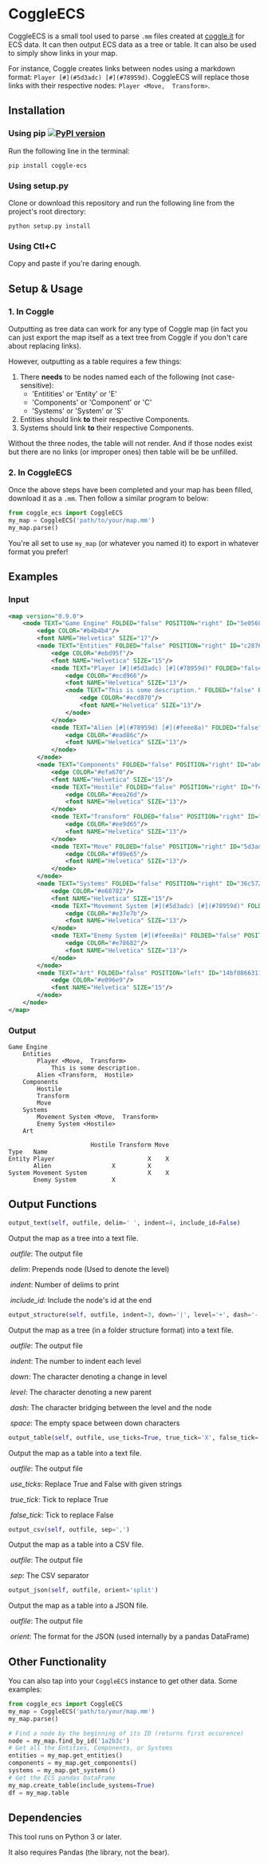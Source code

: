 # CoggleECS

CoggleECS is a small tool used to parse `.mm` files created at [coggle.it](https://coggle.it) for ECS data. It can then output ECS data as a tree or table. It can also be used to simply show links in your map.

For instance, Coggle creates links between nodes using a markdown format: `Player [#](#5d3adc) [#](#78959d)`. CoggleECS will replace those links with their respective nodes: `Player <Move,  Transform>`.



## Installation

### Using pip [![PyPI version](https://badge.fury.io/py/coggle-ecs.svg)](https://badge.fury.io/py/coggle-ecs)

Run the following line in the terminal:

`pip install coggle-ecs`

### Using setup.py

Clone or download this repository and run the following line from the project's root directory:

`python setup.py install`

### Using Ctl+C

Copy and paste if you're daring enough.

 

## Setup & Usage

### 1. In Coggle

Outputting as tree data can work for any type of Coggle map (in fact you can just export the map itself as a text tree from Coggle if you don't care about replacing links). 

However, outputting as a table requires a few things:

1. There **needs** to be nodes named each of the following (not case-sensitive):
   * 'Entitities' or 'Entity' or 'E'
   * 'Components' or 'Component' or 'C'
   * 'Systems' or 'System' or 'S'
2. Entities should link **to** their respective Components.
3. Systems should link **to** their respective Components.

Without the three nodes, the table will not render. And if those nodes exist but there are no links (or improper ones) then table will be be unfilled.

### 2. In CoggleECS

Once the above steps have been completed and your map has been filled, download it as a `.mm`. Then follow a similar program to below:

```python
from coggle_ecs import CoggleECS
my_map = CoggleECS('path/to/your/map.mm')
my_map.parse()
```

You're all set to use `my_map` (or whatever you named it) to export in whatever format you prefer!



## Examples

### Input

```xml
<map version="0.9.0">
    <node TEXT="Game Engine" FOLDED="false" POSITION="right" ID="5e0568ca68fbc74e9bb7c666" X_COGGLE_POSX="0" X_COGGLE_POSY="0">
        <edge COLOR="#b4b4b4"/>
        <font NAME="Helvetica" SIZE="17"/>
        <node TEXT="Entities" FOLDED="false" POSITION="right" ID="c2876d86e931f9deab2da00f">
            <edge COLOR="#ebd95f"/>
            <font NAME="Helvetica" SIZE="15"/>
            <node TEXT="Player [#](#5d3adc) [#](#78959d)" FOLDED="false" POSITION="right" ID="2fbd2a01b1c71bd12bcbcb6b">
                <edge COLOR="#ecd966"/>
                <font NAME="Helvetica" SIZE="13"/>
                <node TEXT="This is some description." FOLDED="false" POSITION="right" ID="b5b0332157c9287b3640d066">
                    <edge COLOR="#ecd870"/>
                    <font NAME="Helvetica" SIZE="13"/>
                </node>
            </node>
            <node TEXT="Alien [#](#78959d) [#](#feee8a)" FOLDED="false" POSITION="right" ID="22db55a2c98a51c71bca1791">
                <edge COLOR="#ead86c"/>
                <font NAME="Helvetica" SIZE="13"/>
            </node>
        </node>
        <node TEXT="Components" FOLDED="false" POSITION="right" ID="abed60d3595a05321d843d5c">
            <edge COLOR="#efa670"/>
            <font NAME="Helvetica" SIZE="15"/>
            <node TEXT="Hostile" FOLDED="false" POSITION="right" ID="feee8a5d3ea26d514852b5db">
                <edge COLOR="#eea26d"/>
                <font NAME="Helvetica" SIZE="13"/>
            </node>
            <node TEXT="Transform" FOLDED="false" POSITION="right" ID="78959d52cbc1843fb429b409">
                <edge COLOR="#ee9d65"/>
                <font NAME="Helvetica" SIZE="13"/>
            </node>
            <node TEXT="Move" FOLDED="false" POSITION="right" ID="5d3adc4deef6b0da6ebcc899">
                <edge COLOR="#f09e65"/>
                <font NAME="Helvetica" SIZE="13"/>
            </node>
        </node>
        <node TEXT="Systems" FOLDED="false" POSITION="right" ID="36c5720bc10e612f2a18cad1">
            <edge COLOR="#e68782"/>
            <font NAME="Helvetica" SIZE="15"/>
            <node TEXT="Movement System [#](#5d3adc) [#](#78959d)" FOLDED="false" POSITION="right" ID="22e2424c6291b42cd61178e7">
                <edge COLOR="#e37e7b"/>
                <font NAME="Helvetica" SIZE="13"/>
            </node>
            <node TEXT="Enemy System [#](#feee8a)" FOLDED="false" POSITION="right" ID="0ed47a23e497face721424d9">
                <edge COLOR="#e78682"/>
                <font NAME="Helvetica" SIZE="13"/>
            </node>
        </node>
        <node TEXT="Art" FOLDED="false" POSITION="left" ID="14bf08663116d2383d6c20f3">
            <edge COLOR="#e096e9"/>
            <font NAME="Helvetica" SIZE="15"/>
        </node>
    </node>
</map>
```

### Output

```
Game Engine
    Entities
        Player <Move,  Transform>
            This is some description.
        Alien <Transform,  Hostile>
    Components
        Hostile
        Transform
        Move
    Systems
        Movement System <Move,  Transform>
        Enemy System <Hostile>
    Art
```

```
                       Hostile Transform Move
Type   Name                                  
Entity Player                          X    X
       Alien                 X         X     
System Movement System                 X    X
       Enemy System          X               
```



## Output Functions

```python
output_text(self, outfile, delim=' ', indent=4, include_id=False)
```

Output the map as a tree into a text file.

​		*outfile*: The output file

​		*delim*: Prepends node (Used to denote the level)

​		*indent*: Number of delims to print

​		*include_id*: Include the node's id at the end

```python
output_structure(self, outfile, indent=3, down='|', level='+', dash='-', space=' ')
```

Output the map as a tree (in a folder structure format) into a text file.

​		*outfile*: The output file

​		*indent*: The number to indent each level

​		*down*: The character denoting a change in level

​		*level*: The character denoting a new parent

​		*dash*: The character bridging between the level and the node

​		*space*: The empty space between down characters

```python
output_table(self, outfile, use_ticks=True, true_tick='X', false_tick='')
```

Output the map as a table into a text file.

​		*outfile*: The output file

​		*use_ticks*: Replace True and False with given strings

​		*true_tick*: Tick to replace True

​		*false_tick*: Tick to replace False

```python
output_csv(self, outfile, sep=',')
```

Output the map as a table into a CSV file.

​		*outfile*: The output file

​		*sep*: The CSV separator

```python
output_json(self, outfile, orient='split')
```

Output the map as a table into a JSON file.

​		*outfile*: The output file

​		*orient*: The format for the JSON (used internally by a pandas DataFrame)



## Other Functionality

You can also tap into your `CoggleECS` instance to get other data. Some examples:

```python
from coggle_ecs import CoggleECS
my_map = CoggleECS('path/to/your/map.mm')
my_map.parse()

# Find a node by the beginning of its ID (returns first occurence)
node = my_map.find_by_id('1a2b3c')
# Get all the Entities, Components, or Systems
entities = my_map.get_entities()
components = my_map.get_components()
systems = my_map.get_systems()
# Get the ECS pandas DataFrame
my_map.create_table(include_systems=True)
df = my_map.table
```



## Dependencies

This tool runs on Python 3 or later.

It also requires Pandas (the library, not the bear).
